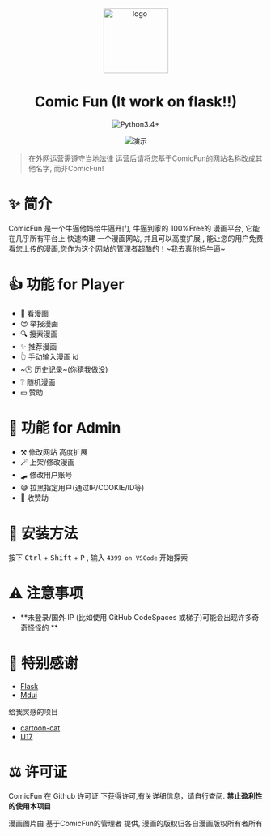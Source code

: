 <div align="center">

<img width="128" src="https://github.com/Flysmallfish/ComicFun/blob/main/favicon.png" alt="logo" title="logo" />

<h1 align="center">Comic Fun (It work on flask!!)</h1>
  
![Python3.4+](https://img.shields.io/badge/Python-3.4+%2B-9cf?style=flat-square)

  
<img src="https://dsy4567.github.io/4-o-v.gif" alt="演示" title="演示" />
</div>

> 在外网运营需遵守当地法律 运营后请将您基于ComicFun的网站名称改成其他名字, 而非ComicFun! 

# ✨ 简介

ComicFun 是一个牛逼他妈给牛逼开门, 牛逼到家的 100%Free的 漫画平台, 它能在几乎所有平台上 快速构建 一个漫画网站, 并且可以高度扩展 , 能让您的用户免费看您上传的漫画,您作为这个网站的管理者超酷的！~我去真他妈牛逼~

# 👍 功能 for Player

-   👀 看漫画
-   😍 举报漫画
-   🔍 搜索漫画
-   ✨ 推荐漫画
-   👆 手动输入漫画 id
-   ~🕒 历史记录~(你猜我做没)
-   ❔ 随机漫画
-   💴 赞助

# 🤠 功能 for Admin

- ⚒️ 修改网站 高度扩展
- 🪄 上架/修改漫画
- 🛹 修改用户账号
- 😅 拉黑指定用户(通过IP/COOKIE/ID等)
- 🤑 收赞助

# 🔧 安装方法

按下 <kbd>Ctrl</kbd> + <kbd>Shift</kbd> + <kbd>P</kbd> , 输入 `4399 on VSCode`
开始探索

# ⚠️ 注意事项

-   **未登录/国外 IP (比如使用 GitHub CodeSpaces 或梯子)可能会出现许多奇奇怪怪的 **

# 🤝 特别感谢

-   [Flask](https://github.com/pallets/flask)
-   [Mdui](https://github.com/zdhxiong/mdui)

给我灵感的项目

-   [cartoon-cat](https://github.com/miaoerduo/cartoon-cat)
-   [U17](https://github.com/spicyShrimp/U17)

# ⚖️ 许可证

ComicFun 在 Github 许可证 下获得许可,有关详细信息，请自行查阅.
**禁止盈利性的使用本项目**

漫画图片由 基于ComicFun的管理者 提供, 漫画的版权归各自漫画版权所有者所有
